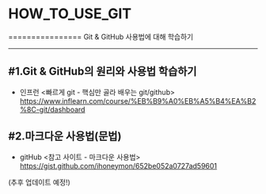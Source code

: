 # HOW_TO_USE_GIT
================
Git &amp; GitHub 사용법에 대해 학습하기
***

#1.Git & GitHub의 원리와 사용법 학습하기
----------------------------------------
*  인프런 <빠르게 git - 핵심만 골라 배우는 git/github>
https://www.inflearn.com/course/%EB%B9%A0%EB%A5%B4%EA%B2%8C-git/dashboard


#2.마크다운 사용법(문법)
------------------------
*  gitHub <참고 사이트 - 마크다운 사용법>
 https://gist.github.com/ihoneymon/652be052a0727ad59601

(추후 업데이트 예정!)
